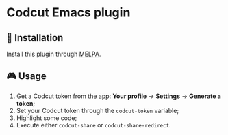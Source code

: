 # Codcut Emacs plugin

## :electric_plug: Installation	
Install this plugin through [MELPA](http://melpa.org).

## :video_game: Usage
1) Get a Codcut token from the app: **Your profile** → **Settings** → **Generate a token**;
2) Set your Codcut token through the `codcut-token` variable;
3) Highlight some code;
4) Execute either `codcut-share` or `codcut-share-redirect`.
